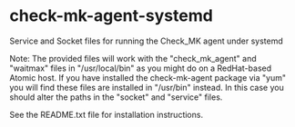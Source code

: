 # check-mk-agent-systemd
Service and Socket files for running the Check_MK agent under systemd

Note: The provided files will work with the "check_mk_agent" and "waitmax" files in "/usr/local/bin" as you might do on a RedHat-based Atomic host. If you have installed the check-mk-agent package via "yum" you will find these files are installed in "/usr/bin" instead. In this case you should alter the paths in the "socket" and "service" files.

See the README.txt file for installation instructions.
